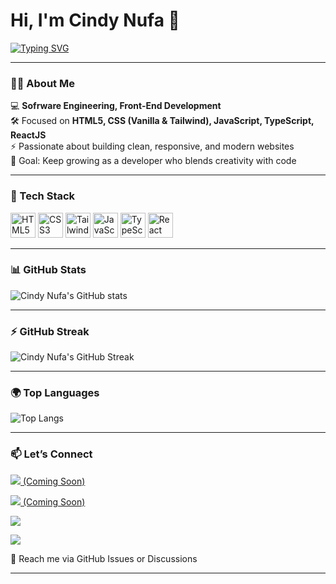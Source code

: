 # Hi, I'm Cindy Nufa 👋  

[![Typing SVG](https://readme-typing-svg.demolab.com?font=Fira+Code&pause=1000&color=F40B87&width=435&lines=Software+Engineer,+Front-End+Developer;Always+Learning+New+Things)](https://git.io/typing-svg)

---

### 👨‍💻 About Me  
💻 **Sofrware Engineering, Front-End Development**  
🛠 Focused on **HTML5, CSS (Vanilla & Tailwind), JavaScript, TypeScript, ReactJS**  
⚡ Passionate about building clean, responsive, and modern websites  
🎯 Goal: Keep growing as a developer who blends creativity with code  

---

### 🚀 Tech Stack  
<p align="left">
  <img src="https://cdn.jsdelivr.net/gh/devicons/devicon/icons/html5/html5-original.svg" alt="HTML5" width="40" height="40"/>
  <img src="https://cdn.jsdelivr.net/gh/devicons/devicon/icons/css3/css3-original.svg" alt="CSS3" width="40" height="40"/>
  <img src="https://raw.githubusercontent.com/simple-icons/simple-icons/develop/icons/tailwindcss.svg" alt="TailwindCSS" width="40" height="40"/>
  <img src="https://cdn.jsdelivr.net/gh/devicons/devicon/icons/javascript/javascript-original.svg" alt="JavaScript" width="40" height="40"/>
  <img src="https://cdn.jsdelivr.net/gh/devicons/devicon/icons/typescript/typescript-original.svg" alt="TypeScript" width="40" height="40"/>
  <img src="https://cdn.jsdelivr.net/gh/devicons/devicon/icons/react/react-original.svg" alt="React" width="40" height="40"/>
</p>  

---

### 📊 GitHub Stats  
![Cindy Nufa's GitHub stats](https://github-readme-stats.vercel.app/api?username=CINDYNUFA&show_icons=true&title_color=F40B87&icon_color=F40B87&text_color=ffffff&bg_color=000000)  

---

### ⚡ GitHub Streak 
![Cindy Nufa's GitHub Streak](https://streak-stats.demolab.com?user=CINDYNUFA&theme=dark&ring=F40B87&fire=F40B87&currStreakLabel=F40B87&sideNums=ffffff&currStreakNum=F40B87&sideLabels=ffffff&dates=999999&background=000000)  

---

### 🌍 Top Languages
![Top Langs](https://github-readme-stats.vercel.app/api/top-langs/?username=CINDYNUFA&layout=compact&title_color=F40B87&text_color=ffffff&bg_color=000000)  

---

### 📫 Let’s Connect  
<p align="left">
  <a href="https://yourwebsite.com" target="_blank">
    <img src="https://img.shields.io/badge/🌐 Website-000000?style=for-the-badge&logo=About.me&logoColor=white"/>
    <span className="ml-2 text-sm italic">(Coming Soon)</span>
  </a>
</p>
<p align="left">
  <a href="https://www.linkedin.com/in/YOURUSERNAME" target="_blank">
    <img src="https://img.shields.io/badge/LinkedIn-0A66C2?style=for-the-badge&logo=linkedin&logoColor=white"/>
    <span className="ml-2 text-sm italic">(Coming Soon)</span>
  </a>
</p>
<p align="left">
  <a href="https://www.instagram.com/xindicode" target="_blank">
    <img src="https://img.shields.io/badge/Instagram-E4405F?style=for-the-badge&logo=instagram&logoColor=white"/>
  </a>
</p>
<p align="left">
  <a href="https://www.tiktok.com/@xindicode" target="_blank">
    <img src="https://img.shields.io/badge/TikTok-010101?style=for-the-badge&logo=tiktok&logoColor=white"/>
  </a>
</p>

📩 Reach me via GitHub Issues or Discussions 

---
